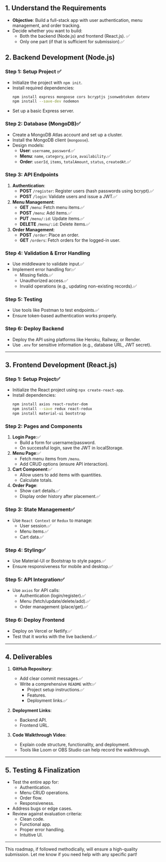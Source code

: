 ## 1. **Understand the Requirements** 
- **Objective**: Build a full-stack app with user authentication, menu management, and order tracking.
- Decide whether you want to build:
  - Both the backend (Node.js) and frontend (React.js). ✅
  - Only one part (if that is sufficient for submission).✅

## 2. **Backend Development (Node.js)**

### Step 1: **Setup Project**   ✅
- Initialize the project with `npm init`.
- Install required dependencies:
  ```bash
  npm install express mongoose cors bcryptjs jsonwebtoken dotenv
  npm install --save-dev nodemon
  ```
- Set up a basic Express server.

### Step 2: **Database (MongoDB)**✅
- Create a MongoDB Atlas account and set up a cluster.
- Install the MongoDB client (`mongoose`).
- Design models:
  - **User**: `username`, `password`.✅
  - **Menu**: `name`, `category`, `price`, `availability`.✅
  - **Order**: `userId`, `items`, `totalAmount`, `status`, `createdAt`.✅

### Step 3: **API Endpoints**
1. **Authentication**:
   - **POST** `/register`: Register users (hash passwords using bcrypt).✅
   - **POST** `/login`: Validate users and issue a JWT.✅
2. **Menu Management**:
   - **GET** `/menu`: Fetch menu items.✅
   - **POST** `/menu`: Add items.✅
   - **PUT** `/menu/:id`: Update items.✅
   - **DELETE** `/menu/:id`: Delete items.✅
3. **Order Management**:
   - **POST** `/order`: Place an order.
   - **GET** `/orders`: Fetch orders for the logged-in user.

### Step 4: **Validation & Error Handling**
- Use middleware to validate input.✅
- Implement error handling for:✅
  - Missing fields.✅
  - Unauthorized access.✅
  - Invalid operations (e.g., updating non-existing records).✅

### Step 5: **Testing**
- Use tools like Postman to test endpoints.✅
- Ensure token-based authentication works properly.

### Step 6: **Deploy Backend**
- Deploy the API using platforms like Heroku, Railway, or Render.
- Use `.env` for sensitive information (e.g., database URL, JWT secret).

---

## 3. **Frontend Development (React.js)**

### Step 1: **Setup Project**✅
- Initialize the React project using `npx create-react-app`.
- Install dependencies:
  ```bash
  npm install axios react-router-dom
  npm install --save redux react-redux
  npm install material-ui bootstrap
  ```

### Step 2: **Pages and Components**
1. **Login Page**:✅
   - Build a form for username/password.
   - On successful login, save the JWT in localStorage.
2. **Menu Page**:✅
   - Fetch menu items from `/menu`.
   - Add CRUD options (ensure API interaction).
3. **Cart Component**:✅
   - Allow users to add items with quantities.
   - Calculate totals.
4. **Order Page**:
   - Show cart details.✅
   - Display order history after placement.✅

### Step 3: **State Management**✅
- Use `React Context` or `Redux` to manage:
  - User session.✅
  - Menu items.✅
  - Cart data.✅

### Step 4: **Styling**✅
- Use Material-UI or Bootstrap to style pages.✅
- Ensure responsiveness for mobile and desktop.✅

### Step 5: **API Integration**✅
- Use `axios` for API calls:
  - Authentication (login/register).✅
  - Menu (fetch/update/delete/add).✅
  - Order management (place/get).✅

### Step 6: **Deploy Frontend**
- Deploy on Vercel or Netlify.✅
- Test that it works with the live backend.✅

---

## 4. **Deliverables**
1. **GitHub Repository**:
   - Add clear commit messages.✅
   - Write a comprehensive `README` with:✅
     - Project setup instructions.✅
     - Features.
     - Deployment links.✅

2. **Deployment Links**:
   - Backend API.
   - Frontend URL.

3. **Code Walkthrough Video**:
   - Explain code structure, functionality, and deployment.
   - Tools like Loom or OBS Studio can help record the walkthrough.

---

## 5. **Testing & Finalization**
- Test the entire app for:
  - Authentication.
  - Menu CRUD operations.
  - Order flow.
  - Responsiveness.
- Address bugs or edge cases.
- Review against evaluation criteria:
  - Clean code.
  - Functional app.
  - Proper error handling.
  - Intuitive UI.

--- 

This roadmap, if followed methodically, will ensure a high-quality submission. Let me know if you need help with any specific part!